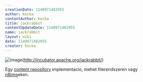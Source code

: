 ```yaml
---
creationDate: 1140971482955 
author: kocka 
contentAuthor: kocka 
title: jackrabbit 
contentUpdateDate: 1140971482955 
name: jackrabbit 
layout: wiki 
date: 1140971482955 
creator: kocka 
---
```

![image](http://incubator.apache.org/jackrabbit/images/jackrabbitlogo.gif)(http://incubator.apache.org/jackrabbit/)

Egy [content repository](Content%20repository.html) implementacio, mehet filerendszeren vagy [rdbms](RDBMS.html)eken.
